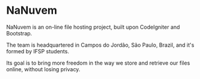 NaNuvem
=======

NaNuvem is an on-line file hosting project, built upon CodeIgniter and Bootstrap.

The team is headquartered in Campos do Jordão, São Paulo, Brazil, and it's formed by IFSP students.

Its goal is to bring more freedom in the way we store and retrieve our files online, without losing privacy.
